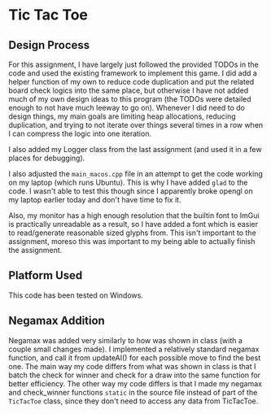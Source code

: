 # Tic Tac Toe

## Design Process

For this assignment, I have largely just followed the provided TODOs in the code and used the existing framework to implement this game.
I did add a helper function of my own to reduce code duplication and put the related board check logics into the same place, but otherwise I have not added much of my own design ideas to this program (the TODOs were detailed enough to not have much leeway to go on). Whenever I did need to do design things, my main goals are limiting heap allocations, reducing duplication, and trying to not iterate over things several times in a row when I can compress the logic into one iteration.

I also added my Logger class from the last assignment (and used it in a few places for debugging).

I also adjusted the `main_macos.cpp` file in an attempt to get the code working on my laptop (which runs Ubuntu). This is why I have added `glad` to the code. I wasn't able to test this though since I apparently broke opengl on my laptop earlier today and don't have time to fix it.

Also, my monitor has a high enough resolution that the builtin font to ImGui is practically unreadable as a result, so I have added a font which is easier to read/generate reasonable sized glyphs from. This isn't important to the assignment, moreso this was important to my being able to actually finish the assignment.


## Platform Used

This code has been tested on Windows.


## Negamax Addition
Negamax was added very similarly to how was shown in class (with a couple small changes made).
I implemented a relatively standard negamax function, and call it from updateAI() for each possible move to find the best one.
The main way my code differs from what was shown in class is that I batch the check for winner and check for a draw into the same function for better efficiency.
The other way my code differs is that I made my negamax and check_winner functions `static` in the source file instead of part of the `TicTacToe` class, since they don't need to access any data from TicTacToe.

